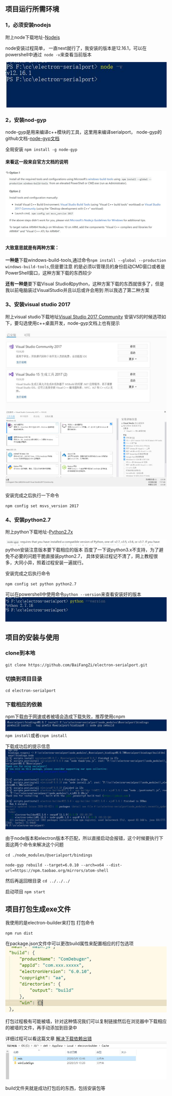 ## 项目运行所需环境
### 1，必须安装nodejs
附上node下载地址-[Nodejs](http://nodejs.cn/download/)

node安装过程简单， 一直next就行了，我安装的版本是12.16.1，可以在powershell中通过` node -v`来查看当前版本

![](README_files/4.jpg)
### 2，安装nod-gyp
node-gyp是用来编译c++模块的工具，这里用来编译serialport，
node-gyp的github文档-[node-gyp文档](https://github.com/nodejs/node-gyp)

全局安装 `npm install -g node-gyp`

#### 来看这一段来自官方文档的说明
![](README_files/8.jpg)

#### 大致意思就是有两种方案：
**一种是**下载windows-build-tools,通过命令`npm install --global --production windows-build-tools`,但是要注意
的是必须以管理员的身份启动CMD窗口或者是PowerShell窗口，这种方案下载的东西较少

**还有一种是**要下载Visual Studio和python，这种方案下载的东西就很多了，但是我以前电脑装过VisualStudio并且以后或许会用到
所以我选了第二种方案

### 3、安装visual studio 2017
附上visual studio下载地址[Visual Studio 2017 Community](https://visualstudio.microsoft.com/pl/thank-you-downloading-visual-studio/?sku=Community)
安装VS的时候选项如下，要勾选使用c++桌面开发，node-gyp文档上也有提示

![](README_files/3.jpg)
![](README_files/5.jpg)

安装完成之后执行一下命令

`npm config set msvs_version 2017`

### 4、安装python2.7
附上python下载地址-[Python2.7x](https://www.python.org/downloads/windows/)

![](README_files/6.jpg)
python安装注意版本要下载相应的版本 百度了一下说python3.x不支持，为了避免不必要的问题干脆直接装python2.7，
具体安装过程记不清了，网上教程很多，大同小异，照着过程安装一遍就行。

安装完成之后执行命令

`npm config set python python2.7`

可以在powershell中使用命令`python --version`来查看安装好的版本
![](README_files/7.jpg)

## 项目的安装与使用
### clone到本地
`git clone https://github.com/BaiFangZi/electron-serialport.git`
### 切换到项目目录
`cd electron-serialport`
### 下载相应的依赖
npm下载由于网速或者被墙会造成下载失败，推荐使用cnpm
![](README_files/1.jpg)
`npm install`或者`cnpm install`

下载成功后的提示信息
![](README_files/2.jpg)

由于node版本和electron版本不匹配，所以直接启动会报错，这个时候要执行下面这两个命令来解决这个问题

`cd ./node_modules/@serialport/bindings`

`node-gyp rebuild --target=6.0.10 --arch=x64 --dist-url=https://npm.taobao.org/mirrors/atom-shell`

然后再返回根目录 `cd ../../../`

启动项目 `npm start`

## 项目打包生成exe文件

我使用的是electron-builder来打包 打包命令

`npm run dist`

在package.json文件中可以更改build属性来配置相应的打包选项
![](README_files/9.jpg)

打包过程极有可能被墙，针对这种情况我们可以复制链接然后在浏览器中下载相应的被墙的文件，再手动添加到目录中

详细过程可以看这篇文章 [解决下载依赖出错](https://blog.csdn.net/cctvcqupt/article/details/87904368)
![](README_files/10.jpg)

build文件夹就是成功打包后的东西，包括安装包等